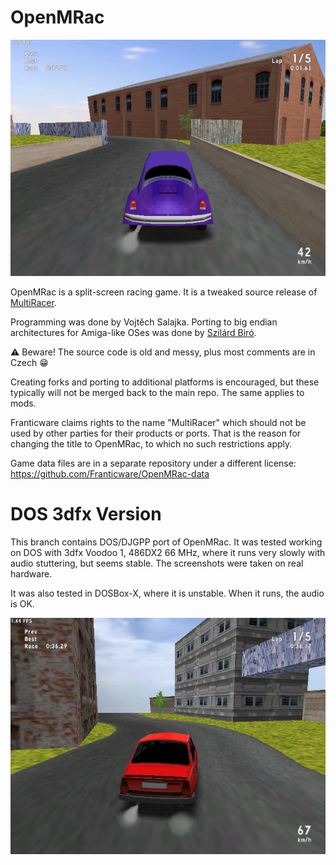 # OpenMRac

![Screenshot](media/openmrac-3dfx-0.png)

OpenMRac is a split-screen racing game. It is a tweaked source release of [MultiRacer](https://www.franticware.com/multiracer).

Programming was done by Vojtěch Salajka.
Porting to big endian architectures for Amiga-like OSes was done by [Szilárd Biró](https://github.com/BSzili).

⚠️ Beware! The source code is old and messy, plus most comments are in Czech 😁

Creating forks and porting to additional platforms is encouraged, but these typically will not be merged back to the main repo. The same applies to mods.

Franticware claims rights to the name "MultiRacer" which should not be used by other parties for their products or ports. That is the reason for changing the title to OpenMRac, to which no such restrictions apply.

Game data files are in a separate repository under a different license: https://github.com/Franticware/OpenMRac-data

# DOS 3dfx Version

This branch contains DOS/DJGPP port of OpenMRac. It was tested working on DOS with 3dfx Voodoo 1, 486DX2 66 MHz, where it runs very slowly with audio stuttering, but seems stable. The screenshots were taken on real hardware.

It was also tested in DOSBox-X, where it is unstable. When it runs, the audio is OK.

![Screenshot](media/openmrac-3dfx-1.png)

